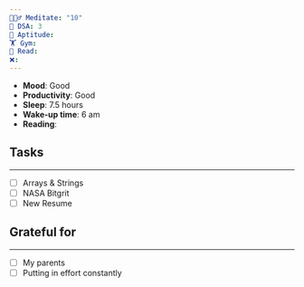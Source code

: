 ```yaml
---
🧘🏻‍♂️ Meditate: "10"
🤖 DSA: 3
🧠 Aptitude: 
🏋 Gym: 
📖 Read: 
❌:
---
```

- **Mood**: Good
- **Productivity**: Good
- **Sleep**: 7.5 hours
- **Wake-up time**: 6 am
- **Reading**: 

## Tasks
---
- [ ] Arrays & Strings
- [ ] NASA Bitgrit
- [ ] New Resume
## Grateful for
---
- [ ] My parents
- [ ] Putting in effort constantly
